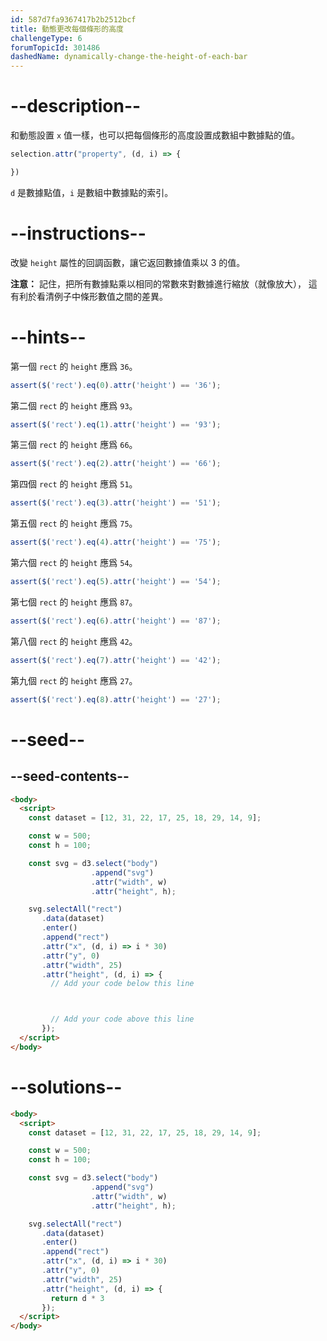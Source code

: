 ```yaml
---
id: 587d7fa9367417b2b2512bcf
title: 動態更改每個條形的高度
challengeType: 6
forumTopicId: 301486
dashedName: dynamically-change-the-height-of-each-bar
---
```


# --description--

和動態設置 `x` 值一樣，也可以把每個條形的高度設置成數組中數據點的值。

```js
selection.attr("property", (d, i) => {

})
```

`d` 是數據點值，`i` 是數組中數據點的索引。

# --instructions--

改變 `height` 屬性的回調函數，讓它返回數據值乘以 3 的值。

**注意：** 記住，把所有數據點乘以相同的常數來對數據進行縮放（就像放大）， 這有利於看清例子中條形數值之間的差異。

# --hints--

第一個 `rect` 的 `height` 應爲 `36`。

```js
assert($('rect').eq(0).attr('height') == '36');
```

第二個 `rect` 的 `height` 應爲 `93`。

```js
assert($('rect').eq(1).attr('height') == '93');
```

第三個 `rect` 的 `height` 應爲 `66`。

```js
assert($('rect').eq(2).attr('height') == '66');
```

第四個 `rect` 的 `height` 應爲 `51`。

```js
assert($('rect').eq(3).attr('height') == '51');
```

第五個 `rect` 的 `height` 應爲 `75`。

```js
assert($('rect').eq(4).attr('height') == '75');
```

第六個 `rect` 的 `height` 應爲 `54`。

```js
assert($('rect').eq(5).attr('height') == '54');
```

第七個 `rect` 的 `height` 應爲 `87`。

```js
assert($('rect').eq(6).attr('height') == '87');
```

第八個 `rect` 的 `height` 應爲 `42`。

```js
assert($('rect').eq(7).attr('height') == '42');
```

第九個 `rect` 的 `height` 應爲 `27`。

```js
assert($('rect').eq(8).attr('height') == '27');
```

# --seed--

## --seed-contents--

```html
<body>
  <script>
    const dataset = [12, 31, 22, 17, 25, 18, 29, 14, 9];

    const w = 500;
    const h = 100;

    const svg = d3.select("body")
                  .append("svg")
                  .attr("width", w)
                  .attr("height", h);

    svg.selectAll("rect")
       .data(dataset)
       .enter()
       .append("rect")
       .attr("x", (d, i) => i * 30)
       .attr("y", 0)
       .attr("width", 25)
       .attr("height", (d, i) => {
         // Add your code below this line



         // Add your code above this line
       });
  </script>
</body>
```

# --solutions--

```html
<body>
  <script>
    const dataset = [12, 31, 22, 17, 25, 18, 29, 14, 9];

    const w = 500;
    const h = 100;

    const svg = d3.select("body")
                  .append("svg")
                  .attr("width", w)
                  .attr("height", h);

    svg.selectAll("rect")
       .data(dataset)
       .enter()
       .append("rect")
       .attr("x", (d, i) => i * 30)
       .attr("y", 0)
       .attr("width", 25)
       .attr("height", (d, i) => {
         return d * 3
       });
  </script>
</body>
```
